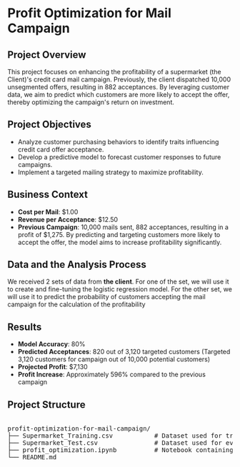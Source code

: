 # Profit Optimization for Mail Campaign

## Project Overview
This project focuses on enhancing the profitability of a supermarket (the Client)'s credit card mail campaign. Previously, the client dispatched 10,000 unsegmented offers, resulting in 882 acceptances. By leveraging customer data, we aim to predict which customers are more likely to accept the offer, thereby optimizing the campaign's return on investment.

## Project Objectives
- Analyze customer purchasing behaviors to identify traits influencing credit card offer acceptance.
- Develop a predictive model to forecast customer responses to future campaigns.
- Implement a targeted mailing strategy to maximize profitability.


## Business Context
- **Cost per Mail**: $1.00
- **Revenue per Acceptance**: $12.50
- **Previous Campaign**: 10,000 mails sent, 882 acceptances, resulting in a profit of $1,275.
By predicting and targeting customers more likely to accept the offer, the model aims to increase profitability significantly.


## Data and the Analysis Process
We received 2 sets of data from **the client**. For one of the set, we will use it to create and fine-tuning the logistic regression model. For the other set, we will use it to predict the probability of customers accepting the mail campaign for the calculation of the profitability


## Results
- **Model Accuracy**: 80%
- **Predicted Acceptances**: 820 out of 3,120 targeted customers 
(Targeted 3,120 customers for campaign out of 10,000 potential customers)
- **Projected Profit**: $7,130
- **Profit Increase**: Approximately 596% compared to the previous campaign


## Project Structure
<pre> 
profit-optimization-for-mail-campaign/
├── Supermarket_Training.csv           # Dataset used for training the predictive model
├── Supermarket_Test.csv               # Dataset used for evaluating the model's performance
├── profit_optimization.ipynb          # Notebook containing data analysis, model development, and evaluation
└── README.md

</pre>
